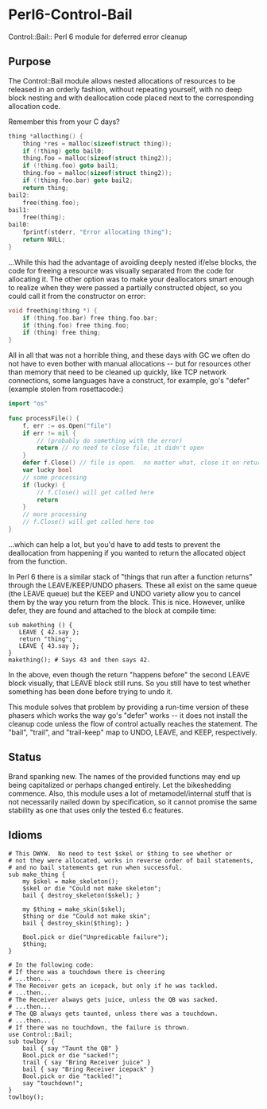 Perl6-Control-Bail
========

Control::Bail:: Perl 6 module for deferred error cleanup

## Purpose

The Control::Bail module allows nested allocations of resources to be
released in an orderly fashion, without repeating yourself, with no deep
block nesting and with deallocation code placed next to the corresponding
allocation code.

Remember this from your C days?

```C
thing *allocthing() {
    thing *res = malloc(sizeof(struct thing));
    if (!thing) goto bail0;
    thing.foo = malloc(sizeof(struct thing2));
    if (!thing.foo) goto bail1;
    thing.foo = malloc(sizeof(struct thing2));
    if (!thing.foo.bar) goto bail2;
    return thing;
bail2:
    free(thing.foo);
bail1:
    free(thing);
bail0:
    fprintf(stderr, "Error allocating thing");
    return NULL;
} 
```

...While this had the advantage of avoiding deeply nested if/else
blocks, the code for freeing a resource was visually separated from
the code for allocating it.  The other option was to make your
deallocators smart enough to realize when they were passed a partially
constructed object, so you could call it from the constructor
on error:

```C
void freething(thing *) {
    if (thing.foo.bar) free thing.foo.bar;
    if (thing.foo) free thing.foo;
    if (thing) free thing;
}
```

All in all that was not a horrible thing, and these days with GC we
often do not have to even bother with manual allocations -- but for
resources other than memory that need to be cleaned up quickly, like
TCP network connections, some languages have a construct, for example,
go's "defer" (example stolen from rosettacode:)

```go
import "os"
 
func processFile() {
    f, err := os.Open("file")
    if err != nil {
        // (probably do something with the error)
        return // no need to close file, it didn't open
    }
    defer f.Close() // file is open.  no matter what, close it on return
    var lucky bool
    // some processing
    if (lucky) {
        // f.Close() will get called here
        return
    }
    // more processing
    // f.Close() will get called here too
}
```

...which can help a lot, but you'd have to add tests to prevent the
deallocation from happening if you wanted to return the allocated object
from the function.

In Perl 6 there is a similar stack of "things that run after a function
returns" through the LEAVE/KEEP/UNDO phasers.  These all exist on the same
queue (the LEAVE queue) but the KEEP and UNDO variety allow you to cancel
them by the way you return from the block.  This is nice.  However, unlike
defer, they are found and attached to the block at compile time:

```perl6
sub makething () {
   LEAVE { 42.say };
   return "thing";
   LEAVE { 43.say };
}
makething(); # Says 43 and then says 42.
```

In the above, even though the return "happens before" the second LEAVE block
visually, that LEAVE block still runs.  So you still have to test whether
something has been done before trying to undo it.

This module solves that problem by providing a run-time version of these
phasers which works the way go's "defer" works -- it does not install the
cleanup code unless the flow of control actually reaches the statement.
The "bail", "trail", and "trail-keep" map to UNDO, LEAVE, and KEEP,
respectively.

## Status

Brand spanking new.  The names of the provided functions may end up
being capitalized or perhaps changed entirely.  Let the bikeshedding
commence.  Also, this module uses a lot of metamodel/internal stuff that
is not necessarily nailed down by specification, so it cannot promise
the same stability as one that uses only the tested 6.c features.

## Idioms

```perl6
# This DWYW.  No need to test $skel or $thing to see whether or
# not they were allocated, works in reverse order of bail statements,
# and no bail statements get run when successful.
sub make_thing {
    my $skel = make_skeleton();
    $skel or die "Could not make skeleton";
    bail { destroy_skeleton($skel); }

    my $thing = make_skin($skel);
    $thing or die "Could not make skin";
    bail { destroy_skin($thing); }

    Bool.pick or die("Unpredicable failure");
    $thing;
}

# In the following code:
# If there was a touchdown there is cheering
# ...then...
# The Receiver gets an icepack, but only if he was tackled.
# ...then...
# The Receiver always gets juice, unless the QB was sacked.
# ...then...
# The QB always gets taunted, unless there was a touchdown.
# ...then...
# If there was no touchdown, the failure is thrown.
use Control::Bail;
sub towlboy {
    bail { say "Taunt the QB" }
    Bool.pick or die "sacked!";
    trail { say "Bring Receiver juice" }
    bail { say "Bring Receiver icepack" }
    Bool.pick or die "tackled!";
    say "touchdown!";
}
towlboy();
```
